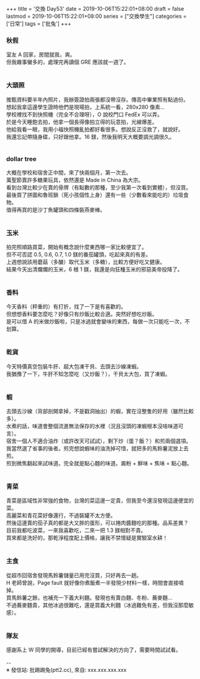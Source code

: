 +++
title = '交換 Day53'
date = 2019-10-06T15:22:01+08:00
draft = false
lastmod = 2019-10-06T15:22:01+08:00
series = ["交換學生"]
categories = ['日常']
tags = ['批兔']
+++
### 秋假 
室友 A 回家，房間就我，爽。<br>
但我雜事蠻多的，處理完再讀個 GRE 應該就一週了。<br>
<br>
### 大頭照 
推甄資料要半年內照片，我辦簽證拍兩張都沒帶沒存。傳高中畢業照有點過份。<br>
想起我拿這邊學生證時他們是現場拍，上系統一看，280x280 像素...<br>
學校裡找不到快照機（完全不合理呀），O 說校門口 FedEx 可以弄。<br>
於是今天睡飽去拍，他拿一個長得像拍立得的玩意拍，光線爆差。<br>
他給我看一眼，我用小福快照機亂拍都好看很多。想說反正沒救了，就說好。<br>
我還忘記帶隨身碟，只好跟他拿。16 鎂，然後我明天大概要調光調很久。<br>
<br>
### dollar tree 
大概在學校和宿舍正中間，來了快兩個月，第一次去。<br>
萬聖節賣許多糖果玩具，依然還是 Made in China 為大宗。<br>
看到台灣比較少在賣的骨牌（有點數的那種，至少我第一次看到實體），但沒買。<br>
最後買了拼圖和魯班鎖（死小孩個性上身）還有一些（少數看來能吃的）垃圾食物。<br>
值得再買的是沙丁魚罐頭和四條裝燕麥棒。<br>
<br>
### 玉米 
拍完照順路買菜，開始有概念說什麼東西哪一家比較便宜了。<br>
但不可否認 0.5, 0.6, 0.7, 1.0 鎂的番茄罐頭，吃起來真的有差。<br>
上週想說該用蘑菇（多醣）取代玉米（多糖），比較方便好吃又健康。<br>
結果今天出清爛爛的玉米，6 根 1 鎂，我還是向狂種玉米的邪惡美帝投降了。<br>
<br>
### 香料 
今天香料（秤重的）有打折，找了一下是有喜歡的。<br>
但想想香料要怎麼吃？好像只有炒飯比較合適。突然好想吃炒飯。<br>
是可以借 A 的米做炒飯啦，只是冰過就會變味的東西，每做一次只能吃一次，不划算。<br>
<br>
### 乾貨 
今天特價真空包裝牛肝、超大包凍干貝、去頭去沙線凍蝦。<br>
我猶豫了一下，牛肝不知怎麼吃（又炒飯？），干貝太大包，買了凍蝦。<br>
<br>
### 蝦 
去頭去沙線（背部剖開拿掉，不是戳洞抽出）的蝦，實在沒整隻的好用（雖然比較多）。<br>
水煮的話，味道會整個流進無法保存的水裡（況且沒頭的凍蝦根本沒啥味道可言）。<br>
宿舍一個人不適合油炸（或許改天可試試），剩下炒（蛋？飯？）和煎兩個選項。<br>
我當然選了省事的後者。煎完想說蝦味的油洗掉可惜，就把多的馬鈴薯泥放上去煎。<br>
煎到微焦翻起來試味道。完全就是點心麵的味道。澱粉 + 鮮味 + 焦味 = 點心麵。<br>
<br>
### 青菜 
青菜是區域性非常強的食物，台灣的菜這邊一定貴，但我至今還沒發現這邊便宜的菜。<br>
高麗菜和青花菜好像還行，不過裝罐不太方便。<br>
然後這邊賣的茄子真的都是大又胖的蛋形，可以捲肉醬麵吃的那種。品系差異？<br>
目前我都吃波菜，一來我喜歡吃，二來一把 1.3 鎂相對不貴。<br>
買來都是洗好的，那乾淨程度配上價格，讓我不禁懷疑是實驗室水耕！<br>
<br>
### 主食 
從超市回宿舍發現馬鈴薯儲量已用完沒買，只好再去一趟。<br>
H 老師曾說，Page fault 就好像你煮飯煮一半發現少材料一樣，時間會直接噴掉。<br>
買馬鈴薯之餘，也補充一下義大利麵。發現也有賣白麵、冬粉、蕎麥麵...<br>
不過蕎麥麵貴，其他冰過很難吃，還是買義大利麵（冰過難免有差，但我沒那麼敏感）。<br>
<br>
### 隊友 
感謝系上 W 同學的開導，目前已經有嘗試解決的方向了，需要時間試試看。<br>
<br>
--<br>
※ 發信站: 批踢踢兔(ptt2.cc), 來自: xxx.xxx.xxx.xxx<br>
